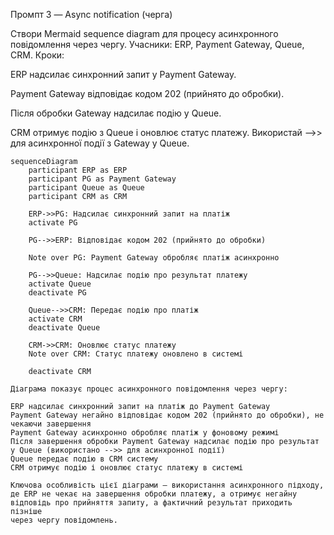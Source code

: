 Промпт 3 — Async notification (черга)

Створи Mermaid sequence diagram для процесу асинхронного повідомлення через чергу.
Учасники: ERP, Payment Gateway, Queue, CRM.
Кроки:

ERP надсилає синхронний запит у Payment Gateway.

Payment Gateway відповідає кодом 202 (прийнято до обробки).

Після обробки Gateway надсилає подію у Queue.

CRM отримує подію з Queue і оновлює статус платежу.
Використай -->> для асинхронної події з Gateway у Queue.

```mermaid
sequenceDiagram
    participant ERP as ERP
    participant PG as Payment Gateway
    participant Queue as Queue
    participant CRM as CRM

    ERP->>PG: Надсилає синхронний запит на платіж
    activate PG
    
    PG-->>ERP: Відповідає кодом 202 (прийнято до обробки)
    
    Note over PG: Payment Gateway обробляє платіж асинхронно
    
    PG-->>Queue: Надсилає подію про результат платежу
    activate Queue
    deactivate PG
    
    Queue-->>CRM: Передає подію про платіж
    activate CRM
    deactivate Queue
    
    CRM->>CRM: Оновлює статус платежу
    Note over CRM: Статус платежу оновлено в системі
    
    deactivate CRM

Діаграма показує процес асинхронного повідомлення через чергу:

ERP надсилає синхронний запит на платіж до Payment Gateway
Payment Gateway негайно відповідає кодом 202 (прийнято до обробки), не чекаючи завершення
Payment Gateway асинхронно обробляє платіж у фоновому режимі
Після завершення обробки Payment Gateway надсилає подію про результат у Queue (використано -->> для асинхронної події)
Queue передає подію в CRM систему
CRM отримує подію і оновлює статус платежу в системі

Ключова особливість цієї діаграми — використання асинхронного підходу, де ERP не чекає на завершення обробки платежу, а отримує негайну відповідь про прийняття запиту, а фактичний результат приходить пізніше
через чергу повідомлень.
    
    
